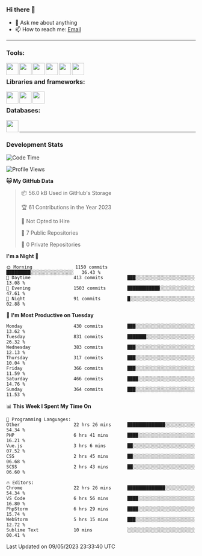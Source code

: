 ### Hi there 👋

- 💬 Ask me about anything
- 📫 How to reach me: [Email]

---

### Tools:
<img align='left' height="32" width="32" src="https://cdn.jsdelivr.net/npm/simple-icons@4.8.0/icons/phpstorm.svg" />
<img align='left' height="32" width="32" src="https://cdn.jsdelivr.net/npm/simple-icons@4.8.0/icons/webstorm.svg" />
<img align='left' height="32" width="32" src="https://cdn.jsdelivr.net/npm/simple-icons@4.8.0/icons/visualstudiocode.svg" />
<img align='left' height="32" width="32" src="https://cdn.jsdelivr.net/npm/simple-icons@4.8.0/icons/sublimetext.svg" />
<img align='left' height="32" width="32" src="https://cdn.jsdelivr.net/npm/simple-icons@4.8.0/icons/laragon.svg" />
<img align='left' height="32" width="32" src="https://cdn.jsdelivr.net/npm/simple-icons@4.8.0/icons/docker.svg" />
<br>

### Libraries and frameworks:
<img align='left' height="32" width="32" src="https://cdn.jsdelivr.net/npm/simple-icons@4.8.0/icons/laravel.svg" />
<img align='left' height="32" width="32" src="https://cdn.jsdelivr.net/npm/simple-icons@4.8.0/icons/vue-dot-js.svg" />
<img align='left' height="32" width="32" src="https://cdn.jsdelivr.net/npm/simple-icons@4.8.0/icons/jquery.svg" />
<br>

### Databases:
<img align='left' height="32" width="32" src="https://cdn.jsdelivr.net/npm/simple-icons@4.8.0/icons/mysql.svg" />
<br>

---
### Development Stats
<!--START_SECTION:waka-->
![Code Time](http://img.shields.io/badge/Code%20Time-1%2C556%20hrs%2017%20mins-blue)

![Profile Views](http://img.shields.io/badge/Profile%20Views-0-blue)

**🐱 My GitHub Data** 

> 📦 56.0 kB Used in GitHub's Storage 
 > 
> 🏆 61 Contributions in the Year 2023
 > 
> 🚫 Not Opted to Hire
 > 
> 📜 7 Public Repositories 
 > 
> 🔑 0 Private Repositories 
 > 
**I'm a Night 🦉** 

```text
🌞 Morning                1150 commits        █████████░░░░░░░░░░░░░░░░   36.43 % 
🌆 Daytime                413 commits         ███░░░░░░░░░░░░░░░░░░░░░░   13.08 % 
🌃 Evening                1503 commits        ████████████░░░░░░░░░░░░░   47.61 % 
🌙 Night                  91 commits          █░░░░░░░░░░░░░░░░░░░░░░░░   02.88 % 
```
📅 **I'm Most Productive on Tuesday** 

```text
Monday                   430 commits         ███░░░░░░░░░░░░░░░░░░░░░░   13.62 % 
Tuesday                  831 commits         ███████░░░░░░░░░░░░░░░░░░   26.32 % 
Wednesday                383 commits         ███░░░░░░░░░░░░░░░░░░░░░░   12.13 % 
Thursday                 317 commits         ███░░░░░░░░░░░░░░░░░░░░░░   10.04 % 
Friday                   366 commits         ███░░░░░░░░░░░░░░░░░░░░░░   11.59 % 
Saturday                 466 commits         ████░░░░░░░░░░░░░░░░░░░░░   14.76 % 
Sunday                   364 commits         ███░░░░░░░░░░░░░░░░░░░░░░   11.53 % 
```


📊 **This Week I Spent My Time On** 

```text
💬 Programming Languages: 
Other                    22 hrs 26 mins      ██████████████░░░░░░░░░░░   54.34 % 
PHP                      6 hrs 41 mins       ████░░░░░░░░░░░░░░░░░░░░░   16.21 % 
Vue.js                   3 hrs 6 mins        ██░░░░░░░░░░░░░░░░░░░░░░░   07.52 % 
CSS                      2 hrs 45 mins       ██░░░░░░░░░░░░░░░░░░░░░░░   06.68 % 
SCSS                     2 hrs 43 mins       ██░░░░░░░░░░░░░░░░░░░░░░░   06.60 % 

🔥 Editors: 
Chrome                   22 hrs 26 mins      ██████████████░░░░░░░░░░░   54.34 % 
VS Code                  6 hrs 56 mins       ████░░░░░░░░░░░░░░░░░░░░░   16.80 % 
PhpStorm                 6 hrs 29 mins       ████░░░░░░░░░░░░░░░░░░░░░   15.74 % 
WebStorm                 5 hrs 15 mins       ███░░░░░░░░░░░░░░░░░░░░░░   12.72 % 
Sublime Text             10 mins             ░░░░░░░░░░░░░░░░░░░░░░░░░   00.41 % 
```


 Last Updated on 09/05/2023 23:33:40 UTC
<!--END_SECTION:waka-->

[huyviet]: https://huyviet.vn/
[EMAIl]: https://mail.google.com/mail/u/0/?fs=1&tf=cm&source=mailto&to=huynguyenviet0110@gmail.com
